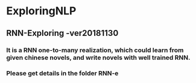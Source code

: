 # ExploringNLP


## RNN-Exploring -ver20181130
### It is a RNN one-to-many realization, which could learn from given chinese novels, and write novels with well trained RNN.
### Please get details in the folder RNN-e
